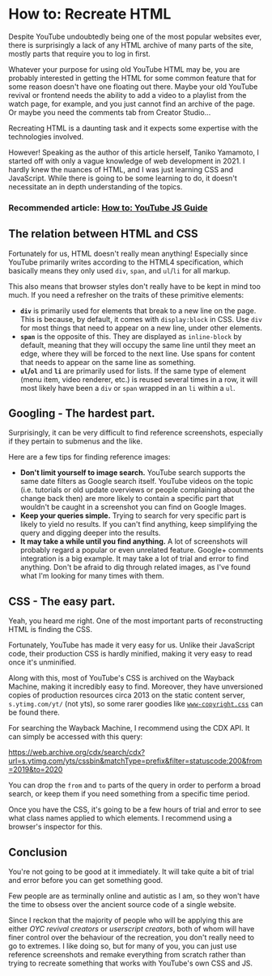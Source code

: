 # How to: Recreate HTML

Despite YouTube undoubtedly being one of the most popular websites ever, there is surprisingly a lack of any HTML archive of many parts of the site, mostly parts that require you to log in first.

Whatever your purpose for using old YouTube HTML may be, you are probably interested in getting the HTML for some common feature that for some reason doesn't have one floating out there. Maybe your old YouTube revival or frontend needs the ability to add a video to a playlist from the watch page, for example, and you just cannot find an archive of the page. Or maybe you need the comments tab from Creator Studio...

Recreating HTML is a daunting task and it expects some expertise with the technologies involved.

However! Speaking as the author of this article herself, Taniko Yamamoto, I started off with only a vague knowledge of web development in 2021. I hardly knew the nuances of HTML, and I was just learning CSS and JavaScript. While there is going to be some learning to do, it doesn't necessitate an in depth understanding of the topics.


### Recommended article: [How to: YouTube JS Guide](/howto_yt_js_guide.md)

## The relation between HTML and CSS

Fortunately for us, HTML doesn't really mean anything! Especially since YouTube primarily writes according to the HTML4 specification, which basically means they only used `div`, `span`, and `ul`/`li` for all markup.

This also means that browser styles don't really have to be kept in mind too much. If you need a refresher on the traits of these primitive elements:

- **`div`** is primarily used for elements that break to a new line on the page. This is because, by default, it comes with `display:block` in CSS. Use `div` for most things that need to appear on a new line, under other elements.
- **`span`** is the opposite of this. They are displayed as `inline-block` by default, meaning that they will occupy the same line until they meet an edge, where they will be forced to the next line. Use spans for content that needs to appear on the same line as something.
- **`ul`/`ol`** and **`li`** are primarily used for lists. If the same type of element (menu item, video renderer, etc.) is reused several times in a row, it will most likely have been a `div` or `span` wrapped in an `li` within a `ul`.

## Googling - The hardest part.

Surprisingly, it can be very difficult to find reference screenshots, especially if they pertain to submenus and the like.

Here are a few tips for finding reference images:

- **Don't limit yourself to image search.** YouTube search supports the same date filters as Google search itself. YouTube videos on the topic (i.e. tutorials or old update overviews or people complaining about the change back then) are more likely to contain a specific part that wouldn't be caught in a screenshot you can find on Google Images.
- **Keep your queries simple.** Trying to search for very specific part is likely to yield no results. If you can't find anything, keep simplifying the query and digging deeper into the results.
- **It may take a while until you find anything.** A lot of screenshots will probably regard a popular or even unrelated feature. Google+ comments integration is a big example. It may take a lot of trial and error to find anything. Don't be afraid to dig through related images, as I've found what I'm looking for many times with them.

## CSS - The easy part.

Yeah, you heard me right. One of the most important parts of reconstructing HTML is finding the CSS.

Fortunately, YouTube has made it very easy for us. Unlike their JavaScript code, their production CSS is hardly minified, making it very easy to read once it's unminified.

Along with this, most of YouTube's CSS is archived on the Wayback Machine, making it incredibly easy to find. Moreover, they have unversioned copies of production resources circa 2013 on the static content server, `s.ytimg.com/yt/` (not yts), so some rarer goodies like [`www-copyright.css`](//s.ytimg.com/yt/cssbin/www-copyright.css) can be found there.

For searching the Wayback Machine, I recommend using the CDX API. It can simply be accessed with this query:

https://web.archive.org/cdx/search/cdx?url=s.ytimg.com/yts/cssbin&matchType=prefix&filter=statuscode:200&from=2019&to=2020

You can drop the `from` and `to` parts of the query in order to perform a broad search, or keep them if you need something from a specific time period.

Once you have the CSS, it's going to be a few hours of trial and error to see what class names applied to which elements. I recommend using a browser's inspector for this.

## Conclusion

You're not going to be good at it immediately. It will take quite a bit of trial and error before you can get something good.

Few people are as terminally online and autistic as I am, so they won't have the time to obsess over the ancient source code of a single website.

Since I reckon that the majority of people who will be applying this are either *OYC revival creators* or *userscript creators*, both of whom will have finer control over the behaviour of the recreation, you don't really need to go to extremes. I like doing so, but for many of you, you can just use reference screenshots and remake everything from scratch rather than trying to recreate something that works with YouTube's own CSS and JS.